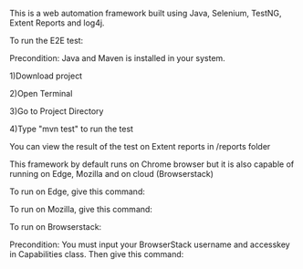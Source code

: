 This is a web automation framework built using Java, Selenium, TestNG, Extent Reports and log4j.

To run the E2E test:

Precondition: Java and Maven is installed in your system.

1)Download project

2)Open Terminal

3)Go to Project Directory

4)Type "mvn test" to run the test

You can view the result of the test on Extent reports in /reports folder


This framework by default runs on Chrome browser but it is also capable of running on Edge, Mozilla and on cloud (Browserstack)

To run on Edge, give this command:


To run on Mozilla, give this command:


To run on Browserstack:

Precondition: You must input your BrowserStack username and accesskey in Capabilities class.
Then give this command:




